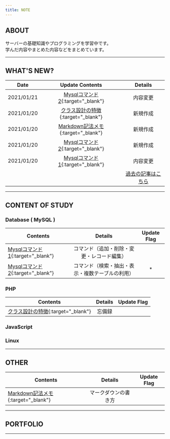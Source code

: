 ```yaml
---
title: NOTE
---
```

## ABOUT


サーバーの基礎知識やプログラミングを学習中です。  
学んだ内容やまとめた内容などをまとめています。

---
## WHAT'S NEW?

|Date|Update Contents|Details|
|---|:-:|:-:|
|2021/01/21| [Mysqlコマンド2](mysql/com_sed.md){:target="_blank"}|内容変更|
|2021/01/20| [クラス設計の特徴](php/class_design.md){:target="_blank"}|新規作成|
|2021/01/20| [Markdown記法メモ](markdown.md){:target="_blank"}|新規作成|
|2021/01/20| [Mysqlコマンド2](mysql/com_sed.md){:target="_blank"}|新規作成|
|2021/01/20| [Mysqlコマンド1](mysql/com_adm.md){:target="_blank"}|内容変更| 
|||[過去の記事はこちら](old.md)|

---

## CONTENT OF STUDY 

### Database ( MySQL ) 

|Contents|Details|Update Flag|
|---|:-:|:-:|
| [Mysqlコマンド1](mysql/com_adm.md){:target="_blank"}|コマンド（追加・削除・変更・レコード編集）||
| [Mysqlコマンド2](mysql/com_sed.md){:target="_blank"}|コマンド（検索・抽出・表示・複数テーブルの利用）|*|

### PHP

|Contents|Details|Update Flag|
|---|:-:|:-:|
| [クラス設計の特徴](php/class_design.md){:target="_blank"}|忘備録||

### JavaScript  


### Linux  


---

## OTHER

|Contents|Details|Update Flag|
|---|:-:|:-:|
| [Markdown記法メモ](markdown.md){:target="_blank"}|マークダウンの書き方||


---  

## PORTFOLIO

---
<!-- Last update:2021/01/20 -->